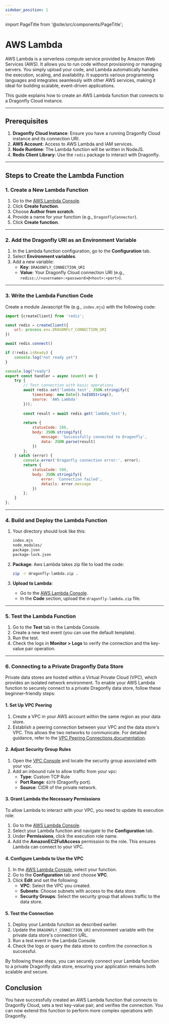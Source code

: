 ```yaml
---
sidebar_position: 1
---
```


import PageTitle from '@site/src/components/PageTitle';

# AWS Lambda

<PageTitle title="Connecting from AWS Lambda | Dragonfly Cloud" />

AWS Lambda is a serverless compute service provided by Amazon Web Services (AWS). It allows you to run code without provisioning or managing servers. You simply upload your code, and Lambda automatically handles the execution, scaling, and availability. It supports various programming languages and integrates seamlessly with other AWS services, making it ideal for building scalable, event-driven applications.

This guide explains how to create an AWS Lambda function that connects to a Dragonfly Cloud instance.

---

## Prerequisites

1. **Dragonfly Cloud Instance**: Ensure you have a running Dragonfly Cloud instance and its connection URI.
2. **AWS Account**: Access to AWS Lambda and IAM services.
3. **Node Runtime**: The Lambda function will be written in NodeJS.
4. **Redis Client Library**: Use the `redis` package to interact with Dragonfly.

---

## Steps to Create the Lambda Function

### 1. Create a New Lambda Function

1. Go to the [AWS Lambda Console](https://console.aws.amazon.com/lambda/).
2. Click **Create function**.
3. Choose **Author from scratch**.
4. Provide a name for your function (e.g., `DragonflyConnector`).
5. Click **Create function**.

---

### 2. Add the Dragonfly URI as an Environment Variable

1. In the Lambda function configuration, go to the **Configuration** tab.
2. Select **Environment variables**.
3. Add a new variable:
   - **Key**: `DRAGONFLY_CONNECTION_URI`
   - **Value**: Your Dragonfly Cloud connection URI (e.g., `rediss://<username>:<password>@<host>:<port>`).

---

### 3. Write the Lambda Function Code

Create a module Javascript file (e.g., `index.mjs`) with the following code:

```js
import {createClient} from 'redis';

const redis = createClient({
    url: process.env.DRAGONFLY_CONNECTION_URI
})

await redis.connect()

if (!redis.isReady) {
    console.log("not ready yet")
}

console.log("ready")
export const handler = async (event) => {
    try {
        // Test connection with basic operations
        await redis.set('lambda_test', JSON.stringify({
            timestamp: new Date().toISOString(),
            source: 'AWS Lambda'
        }));
        
        const result = await redis.get('lambda_test');
        
        return {
            statusCode: 200,
            body: JSON.stringify({
                message: 'Successfully connected to Dragonfly',
                data: JSON.parse(result)
            })
        };
    } catch (error) {
        console.error('Dragonfly connection error:', error);
        return {
            statusCode: 500,
            body: JSON.stringify({
                error: 'Connection failed',
                details: error.message
            })
        };
    }
};
```

---

### 4. Build and Deploy the Lambda Function

1. Your directory should look like this:

   ```sh
   index.mjs
   node_modules/
   package.json
   package-lock.json
   ```

2. **Package**: Aws Lambda takes zip file to load the code:

   ```sh
   zip -r dragonfly-lambda.zip .
   ```

3. **Upload to Lambda**:

   - Go to the [AWS Lambda Console](https://console.aws.amazon.com/lambda/).
   - In the **Code** section, upload the `dragonfly-lambda.zip` file.

---

### 5. Test the Lambda Function

1. Go to the **Test** tab in the Lambda Console.
2. Create a new test event (you can use the default template).
3. Run the test.
4. Check the logs in **Monitor > Logs** to verify the connection and the key-value pair operation.

---

### 6. Connecting to a Private Dragonfly Data Store

Private data stores are hosted within a Virtual Private Cloud (VPC), which provides an isolated network environment. To enable your AWS Lambda function to securely connect to a private Dragonfly data store, follow these beginner-friendly steps:

#### 1. Set Up VPC Peering

1. Create a VPC in your AWS account within the same region as your data store.
2. Establish a peering connection between your VPC and the data store's VPC. This allows the two networks to communicate. For detailed guidance, refer to the [VPC Peering Connections documentation](../../connections.md).

#### 2. Adjust Security Group Rules

1. Open the [VPC Console](https://console.aws.amazon.com/vpc/) and locate the security group associated with your vpc.
2. Add an inbound rule to allow traffic from your vpc:
    - **Type**: Custom TCP Rule
    - **Port Range**: `6379` (Dragonfly port).
    - **Source**: CIDR of the private network.

#### 3. Grant Lambda the Necessary Permissions

To allow Lambda to interact with your VPC, you need to update its execution role:

1. Go to the [AWS Lambda Console](https://console.aws.amazon.com/lambda/).
2. Select your Lambda function and navigate to the **Configuration** tab.
3. Under **Permissions**, click the execution role name.
4. Add the **AmazonEC2FullAccess** permission to the role. This ensures Lambda can connect to your VPC.

#### 4. Configure Lambda to Use the VPC

1. In the [AWS Lambda Console](https://console.aws.amazon.com/lambda/), select your function.
2. Go to the **Configuration** tab and choose **VPC**.
3. Click **Edit** and set the following:
    - **VPC**: Select the VPC you created.
    - **Subnets**: Choose subnets with access to the data store.
    - **Security Groups**: Select the security group that allows traffic to the data store.

#### 5. Test the Connection

1. Deploy your Lambda function as described earlier.
2. Update the `DRAGONFLY_CONNECTION_URI` environment variable with the private data store's connection URL.
3. Run a test event in the Lambda Console.
4. Check the logs or query the data store to confirm the connection is successful.

By following these steps, you can securely connect your Lambda function to a private Dragonfly data store, ensuring your application remains both scalable and secure.

## Conclusion

You have successfully created an AWS Lambda function that connects to Dragonfly Cloud, sets a test key-value pair, and verifies the connection. You can now extend this function to perform more complex operations with Dragonfly.
